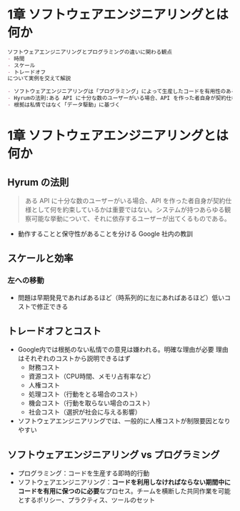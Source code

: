 # 1章 ソフトウェアエンジニアリングとは何か

```markdown
ソフトウェアエンジニアリングとプログラミングの違いに関わる観点
- 時間
- スケール
- トレードオフ
について実例を交えて解説

- ソフトウェアエンジニアリングは「プログラミング」によって生産したコードを有用性のある間は保守するために、プログラミングを拡張したもの。そのため、時間・スケール・トレードオフに配慮する必要がある
- Hyrumの法則:ある API に十分な数のユーザーがいる場合、API を作った者自身が契約仕様として何を約束しているかは重要ではない。システムが持つあらゆる観察可能な挙動について、それに依存するユーザーが出てくるものである。（動作することと保守性があることを分ける教訓）
- 根拠は私情ではなく「データ駆動」に基づく
```

# 1章 ソフトウェアエンジニアリングとは何か

## Hyrum の法則

> ある API に十分な数のユーザーがいる場合、API を作った者自身が契約仕様として何を約束しているかは重要ではない。システムが持つあらゆる観察可能な挙動について、それに依存するユーザーが出てくるものである。

- 動作することと保守性があることを分ける Google 社内の教訓

## スケールと効率

### 左への移動

- 問題は早期発見であればあるほど（時系列的に左にあればあるほど）低いコストで修正できる

## トレードオフとコスト

- Google内では根拠のない私情での意見は嫌われる。明確な理由が必要
  理由はそれぞれのコストから説明できるはず
  - 財務コスト
  - 資源コスト（CPU時間、メモリ占有率など）
  - 人権コスト
  - 処理コスト（行動をとる場合のコスト）
  - 機会コスト（行動を取らない場合のコスト）
  - 社会コスト（選択が社会に与える影響）
- ソフトウェアエンジニアリングでは、一般的に人権コストが制限要因となりやすい

## ソフトウェアエンジニアリング vs プログラミング

- プログラミング：コードを生産する即時的行動
- ソフトウェアエンジニアリング：**コードを利用しなければならない期間中にコードを有用に保つのに必要**なプロセス。チームを横断した共同作業を可能とするポリシー、プラクティス、ツールのセット
